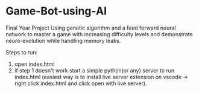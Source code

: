# Game-Bot-using-AI
Final Year Project
Using genetic algorithm and a feed forward neural network to master a game with increasing difficulty levels and demonstrate neuro-evolution while handling memory leaks.

Steps to run:

  1.  open index.html
  2.  if step 1 doesn't work start a simple python(or any) server to run index.html (easiest way is to install live server extension on vscode -> right click index.html      and click open with live server).
